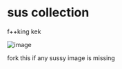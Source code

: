 # sus collection
f++king kek

![image](https://raw.githubusercontent.com/Magallanesmapping321/sus-collection/main/AmogUsButBad.png)

fork this if any sussy image is missing
